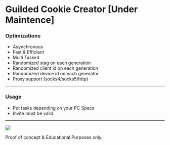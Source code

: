 # Guilded Cookie Creator [Under Maintence]

### **Optimizations**
- Asynchronous
- Fast & Efficient
- Multi Tasked
- Randomized stag on each generation
- Randomized client id on each generation
- Randomized device id on each generator
- Proxy support (socks4/socks5/http)

---------------------------------------

### **Usage**
- Put tasks depending on your PC Specs
- Invite must be valid

---------------------------------------

<img src="https://media.discordapp.net/attachments/923861758324670495/927512448012013638/Screenshot_68.png?width=854&height=484"/>

Proof of concept & Educational Purposes only.
